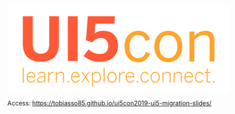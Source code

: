 ![OpenUI5 logo](/images/UI5con.png)

Access: https://tobiasso85.github.io/ui5con2019-ui5-migration-slides/